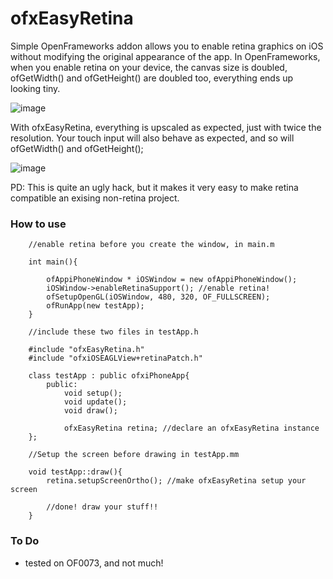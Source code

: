 # ofxEasyRetina


Simple OpenFrameworks addon allows you to enable retina graphics on iOS without modifying the original appearance of the app. In OpenFrameworks, when you enable retina on your device, the canvas size is doubled, ofGetWidth() and ofGetHeight() are doubled too, everything ends up looking tiny.

![image](http://farm9.staticflickr.com/8325/8402125653_7088e1a391_c.jpg)

With ofxEasyRetina, everything is upscaled as expected, just with twice the resolution. Your touch input will also behave as expected, and so will ofGetWidth() and ofGetHeight();

![image](http://farm9.staticflickr.com/8081/8403215406_73bfb81fdb_c.jpg)

PD: This is quite an ugly hack, but it makes it very easy to make retina compatible an exising non-retina project.


### How to use

		//enable retina before you create the window, in main.m
		
		int main(){

			ofAppiPhoneWindow * iOSWindow = new ofAppiPhoneWindow();
			iOSWindow->enableRetinaSupport(); //enable retina!
			ofSetupOpenGL(iOSWindow, 480, 320, OF_FULLSCREEN);
			ofRunApp(new testApp);
		}

		//include these two files in testApp.h
		
		#include "ofxEasyRetina.h"
		#include "ofxiOSEAGLView+retinaPatch.h"

		class testApp : public ofxiPhoneApp{
    		public:
        		void setup();
				void update();
		        void draw();
		
				ofxEasyRetina retina; //declare an ofxEasyRetina instance
		};
		
		//Setup the screen before drawing in testApp.mm
		
		void testApp::draw(){
			retina.setupScreenOrtho(); //make ofxEasyRetina setup your screen
			
			//done! draw your stuff!!
		}



### To Do

- tested on OF0073, and not much!